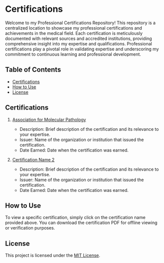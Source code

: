 # Certifications

Welcome to my Professional Certifications Repository! This repository is a centralized location to showcase my professional certifications and achievements in the medical field. Each certification is meticulously documented with relevant sources and accredited institutions, providing comprehensive insight into my expertise and qualifications. Professional certifications play a pivotal role in validating expertise and underscoring my commitment to continuous learning and professional development.

## Table of Contents

- [Certifications](#certifications)
- [How to Use](#how-to-use)
- [License](#license)

## Certifications

1. [Association for Molecular Pathology](https://github.com/nambilisamuel/Certifications/blob/main/Association%20for%20Molecular%20Pathology.pdf)
   - Description: Brief description of the certification and its relevance to your expertise.
   - Issuer: Name of the organization or institution that issued the certification.
   - Date Earned: Date when the certification was earned.

2. [Certification Name 2](certification_name_2.pdf)
   - Description: Brief description of the certification and its relevance to your expertise.
   - Issuer: Name of the organization or institution that issued the certification.
   - Date Earned: Date when the certification was earned.

<!-- Add more certifications as needed -->

## How to Use

To view a specific certification, simply click on the certification name provided above. You can download the certification PDF for offline viewing or verification purposes.

## License

This project is licensed under the [MIT License](LICENSE).
